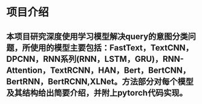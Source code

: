 # 项目介绍
## 本项目研究深度使用学习模型解决query的意图分类问题，所使用的模型主要包括：FastText，TextCNN，DPCNN，RNN系列(RNN，LSTM，GRU)，RNN-Attention，TextRCNN，HAN，Bert，BertCNN，BertRNN，BertRCNN,XLNet。方法部分对每个模型及其结构给出简要介绍，并附上pytorch代码实现。
